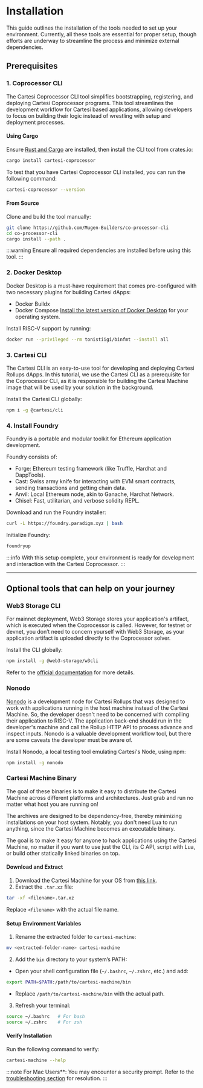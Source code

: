 # Installation

This guide outlines the installation of the tools needed to set up your environment. Currently, all these tools are essential for proper setup, though efforts are underway to streamline the process and minimize external dependencies.

## Prerequisites

### 1. **Coprocessor CLI**

The Cartesi Coprocessor CLI tool simplifies bootstrapping, registering, and deploying Cartesi Coprocessor programs. This tool streamlines the development workflow for Cartesi based applications, allowing developers to focus on building their logic instead of wrestling with setup and deployment processes.

#### Using Cargo

Ensure [Rust and Cargo](https://www.rust-lang.org/tools/install) are installed, then install the CLI tool from crates.io:

```bash
cargo install cartesi-coprocessor
```

To test that you have Cartesi Coprocessor CLI installed, you can run the following command:

```bash
cartesi-coprocessor --version
```

#### From Source

Clone and build the tool manually:

```bash
git clone https://github.com/Mugen-Builders/co-processor-cli
cd co-processor-cli
cargo install --path .
```

:::warning
Ensure all required dependencies are installed before using this tool.
:::

### 2. **Docker Desktop**

Docker Desktop is a must-have requirement that comes pre-configured with two necessary plugins for building Cartesi dApps:

- Docker Buildx
- Docker Compose
  [Install the latest version of Docker Desktop](https://www.docker.com/products/docker-desktop/) for your operating system.

Install RISC-V support by running:

```bash
docker run --privileged --rm tonistiigi/binfmt --install all
```

### 3. **Cartesi CLI**

The Cartesi CLI is an easy-to-use tool for developing and deploying Cartesi Rollups dApps. In this tutorial, we use the Cartesi CLI as a prerequisite for the Coprocessor CLI, as it is responsible for building the Cartesi Machine image that will be used by your solution in the background.

Install the Cartesi CLI globally:

```bash
npm i -g @cartesi/cli
```

### 4. **Install Foundry**

Foundry is a portable and modular toolkit for Ethereum application development.

Foundry consists of:

- Forge: Ethereum testing framework (like Truffle, Hardhat and DappTools).
- Cast: Swiss army knife for interacting with EVM smart contracts, sending transactions and getting chain data.
- Anvil: Local Ethereum node, akin to Ganache, Hardhat Network.
- Chisel: Fast, utilitarian, and verbose solidity REPL.

Download and run the Foundry installer:

```bash
curl -L https://foundry.paradigm.xyz | bash
```

Initialize Foundry:

```bash
foundryup
```

:::info
With this setup complete, your environment is ready for development and interaction with the Cartesi Coprocessor.
:::

---

## Optional tools that can help on your journey

### Web3 Storage CLI

For mainnet deployment, Web3 Storage stores your application's artifact, which is executed when the Coprocessor is called. However, for testnet or devnet, you don’t need to concern yourself with Web3 Storage, as your application artifact is uploaded directly to the Coprocessor solver.

Install the CLI globally:

```bash
npm install -g @web3-storage/w3cli
```

Refer to the [official documentation](https://web3.storage/docs/w3cli/) for more details.

### Nonodo

[Nonodo](https://github.com/Calindra/nonodo) is a development node for Cartesi Rollups that was designed to work with applications running in the host machine instead of the Cartesi Machine. So, the developer doesn't need to be concerned with compiling their application to RISC-V. The application back-end should run in the developer's machine and call the Rollup HTTP API to process advance and inspect inputs. Nonodo is a valuable development workflow tool, but there are some caveats the developer must be aware of.

Install Nonodo, a local testing tool emulating Cartesi's Node, using npm:

```bash
npm install -g nonodo
```

### Cartesi Machine Binary

The goal of these binaries is to make it easy to distribute the Cartesi Machine across different platforms and architectures. Just grab and run no matter what host you are running on!

The archives are designed to be dependency-free, thereby minimizing installations on your host system. Notably, you don't need Lua to run anything, since the Cartesi Machine becomes an executable binary.

The goal is to make it easy for anyone to hack applications using the Cartesi Machine, no matter if you want to use just the CLI, its C API, script with Lua, or build other statically linked binaries on top.

#### Download and Extract

1. Download the Cartesi Machine for your OS from [this link](https://github.com/edubart/cartesi-machine-everywhere/releases).
2. Extract the `.tar.xz` file:

```bash
tar -xf <filename>.tar.xz
```

Replace `<filename>` with the actual file name.

#### Setup Environment Variables

1. Rename the extracted folder to `cartesi-machine`:

```bash
mv <extracted-folder-name> cartesi-machine
```

2. Add the `bin` directory to your system’s PATH:

- Open your shell configuration file (`~/.bashrc`, `~/.zshrc`, etc.) and add:

```bash
export PATH=$PATH:/path/to/cartesi-machine/bin
```

- Replace `/path/to/cartesi-machine/bin` with the actual path.

3. Refresh your terminal:

```bash
source ~/.bashrc   # For bash
source ~/.zshrc    # For zsh
```

#### Verify Installation

Run the following command to verify:

```bash
cartesi-machine --help
```

:::note
For Mac Users\*\*: You may encounter a security prompt. Refer to the [troubleshooting section](./troubleshooting#cartesi-machine-blocked-by-mac-security) for resolution. :::
